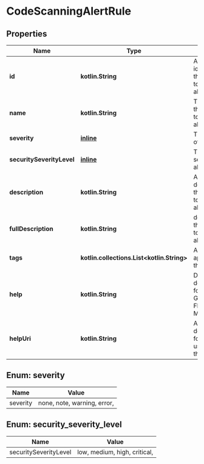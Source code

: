 
# CodeScanningAlertRule

## Properties
Name | Type | Description | Notes
------------ | ------------- | ------------- | -------------
**id** | **kotlin.String** | A unique identifier for the rule used to detect the alert. |  [optional]
**name** | **kotlin.String** | The name of the rule used to detect the alert. |  [optional]
**severity** | [**inline**](#Severity) | The severity of the alert. |  [optional]
**securitySeverityLevel** | [**inline**](#SecuritySeverityLevel) | The security severity of the alert. |  [optional]
**description** | **kotlin.String** | A short description of the rule used to detect the alert. |  [optional]
**fullDescription** | **kotlin.String** | description of the rule used to detect the alert. |  [optional]
**tags** | **kotlin.collections.List&lt;kotlin.String&gt;** | A set of tags applicable for the rule. |  [optional]
**help** | **kotlin.String** | Detailed documentation for the rule as GitHub Flavored Markdown. |  [optional]
**helpUri** | **kotlin.String** | A link to the documentation for the rule used to detect the alert. |  [optional]


<a id="Severity"></a>
## Enum: severity
Name | Value
---- | -----
severity | none, note, warning, error, 


<a id="SecuritySeverityLevel"></a>
## Enum: security_severity_level
Name | Value
---- | -----
securitySeverityLevel | low, medium, high, critical, 



